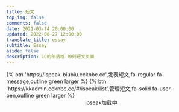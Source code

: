```yaml
---
title: 短文
top_img: false
comments: false
date: 2021-03-14 20:00:00
updated: 2022-08-27 12:00:00
translate_title: essay
subtitle: Essay
aside: false
description: CC的部落格 即刻短文页面
---
```

<div class="btn-center">
{% btn 'https://ispeak-biubiu.ccknbc.cc',发表短文,fa-regular fa-message,outline green larger %}
{% btn 'https://kkadmin.ccknbc.cc/#/ispeak/list',管理短文,fa-solid fa-user-pen,outline green larger %}
</div>

<div id="tip" style="text-align:center;">ipseak加载中</div>
<div id="ispeak"></div>
<link
  rel="stylesheet"
  href="https://gcore.jsdelivr.net/npm/highlight.js/styles/atom-one-dark.min.css"
/>
<link
  rel="stylesheet"
  href="https://gcore.jsdelivr.net/npm/ispeak/style.css"
/>

<script src="https://gcore.jsdelivr.net/npm/highlight.js/highlight.min.js"></script>
<script src="https://gcore.jsdelivr.net/npm/marked@v3/marked.min.js"></script>
<script src="https://gcore.jsdelivr.net/npm/ispeak/ispeak.umd.js"></script>
<!-- CSS -->
<link
  rel="stylesheet"
  href="https://gcore.jsdelivr.net/npm/@waline/client/dist/waline.css"
/>
<!-- JS -->
<script src="https://gcore.jsdelivr.net/npm/@waline/client/dist/waline.js"></script>
<script>
  var head = document.getElementsByTagName('head')[0]
  var meta = document.createElement('meta')
  meta.name = 'referrer'
  meta.content = 'no-referrer'
  head.appendChild(meta)
  if (ispeak) {
    ispeak
      .init({
        el: '#ispeak',
        api: 'https://kkapi.ccknbc.cc/',
        author: '621cd42048c49d6f96787626',
        pageSize: 10,
        loading_img: 'https://bu.dusays.com/2022/05/01/626e88f349943.gif',
        speakPage: '/essay',
        githubClientId: 'Iv1.f333c02f5f6676e8',
        comment: function (speak) {
          // 4.4.0 之后在此回调函数中初始化评论
          const { _id, title, content } = speak
          const contentSub = content.substring(0, 30)
          Waline.init({
            el: '.ispeak-comment', // 默认情况下 ipseak 生成class为 ispeak-comment 的div
            path: '/essay/speak?q=' + _id, // 手动传入当前speak的唯一id
            title: title || contentSub, // 手动传入当前speak的标题(由于content可能过长，因此截取前30个字符)
            serverURL: 'https://waline.ccknbc.cc',
            pageview: false,
            pageSize: 10,
            requiredMeta: ["nick", "mail"],
            login: 'enable',
            dark: 'html[data-theme="dark"]',
            copyright: false,
            imageUploader: false,
            locale:
              [
                "admin: 博主兼管理员",
                "sofa: 这里冷冷清清的，快来留下脚印吧！",
                "placeholder: 感谢各位的批评指正，期待与您交流！"
              ],
            emoji:
              [
                "https://gcore.jsdelivr.net/npm/sticker-heo/Sticker-100/",
                "https://gcore.jsdelivr.net/npm/telegram-gif/Telegram-Gif/",
                "https://gcore.jsdelivr.net/npm/@waline/emojis/tw-emoji/"
              ]
          })
        }
      })
      .then(function () {
        console.log('ispeak 加载完成')
        document.getElementById('tip').style.display = 'none'
      })
  } else {
    document.getElementById('tip').innerHTML = 'ipseak依赖加载失败！'
  }
</script>

